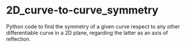 # 2D_curve-to-curve_symmetry
Python code to find the symmetry of a given curve respect to any other differentiable curve in a 2D plane, regarding the latter as an axis of reflection.
